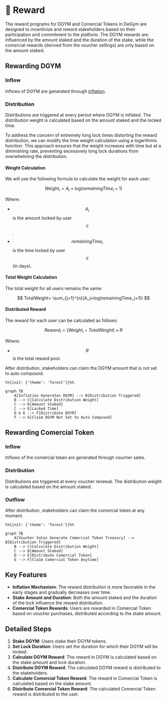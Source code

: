 # 💎 Reward

The reward programs for DGYM and Comercial Tokens in DeGym are designed to incentivize and reward stakeholders based on their participation and commitment to the platform. The DGYM rewards are influenced by the amount staked and the duration of the stake, while the comercial  rewards (derived from the voucher sellings) are only based on the amount staked.

## Rewarding DGYM

### Inflow

Inflows of DGYM are generated through [inflation](degym-tokenomics/inflation.md).

### Distribution

Distributions are triggered at every period where DGYM is inflated. The distribution weight is calculated based on the amount staked and the locked time.

To address the concern of extremely long lock times distorting the reward distribution, we can modify the time weight calculation using a logarithmic function. This approach ensures that the weight increases with time but at a diminishing rate, preventing excessively long lock durations from overwhelming the distribution.

#### Weight Calculation

We will use the following formula to calculate the weight for each user:

$$
Weight_i​=A_i​×log(remainingTime_i ​+ 1)
$$

Where:

* $$A_i$$ is the amount locked by user $$ii$$.
* $$remainingTime_i$$ is the time locked by user $$ii$$ (in days).

#### Total Weight Calculation

The total weight for all users remains the same:

$$
TotalWeight=  \sum_{j=1}^{n}​(A_j​×log(remainingTime_j​+1))
$$

#### Distributed Reward

The reward for each user can be calculated as follows:

$$
Reward_i​=(Weight_i \div TotalWeight​​)×R
$$

Where:

* $$R$$ is the total reward pool.

After distribution, stakeholders can claim the DGYM amount that is not set to auto compound.

```mermaid
%%{init: {'theme': 'forest'}}%%

graph TB
    A[Inflation Generates DGYM] --> B[Distribution Triggered]
    B --> C[Calculate Distribution Weight]
    C --> D[Amount Staked]
    C --> E[Locked Time]
    D & E --> F[Distribute DGYM]
    F --> G[Claim DGYM Not Set to Auto Compound]
```

## Rewarding Comercial Token

### Inflow

Inflows of the comercial token are generated through voucher sales.

### Distribution

Distributions are triggered at every voucher renewal. The distribution weight is calculated based on the amount staked.

### Outflow

After distribution, stakeholders can claim the comercial token at any moment.

```mermaid
%%{init: {'theme': 'forest'}}%%

graph TB
    A[Voucher Sales Generate Comercial Token Treasury] --> B[Distribution Triggered]
    B --> C[Calculate Distribution Weight]
    C --> D[Amount Staked]
    D --> E[Distribute Comercial Token]
    E --> F[Claim Comercial Token Anytime]
```

## Key Features

* **Inflation Mechanism**: The reward distribution is more favorable in the early stages and gradually decreases over time.
* **Stake Amount and Duration**: Both the amount staked and the duration of the lock influence the reward distribution.
* **Comercial Token Rewards**: Users are rewarded in Comercial Token based on voucher purchases, distributed according to the stake amount.

## Detailed Steps

1. **Stake DGYM**: Users stake their DGYM tokens.
2. **Set Lock Duration**: Users set the duration for which their DGYM will be locked.
3. **Calculate DGYM Reward**: The reward in DGYM is calculated based on the stake amount and lock duration.
4. **Distribute DGYM Reward**: The calculated DGYM reward is distributed to the stakeholders.
5. **Calculate Comercial Token Reward**: The reward in Comercial Token is calculated based on the stake amount.
6. **Distribute Comercial Token Reward**: The calculated Comercial Token reward is distributed to the user.
